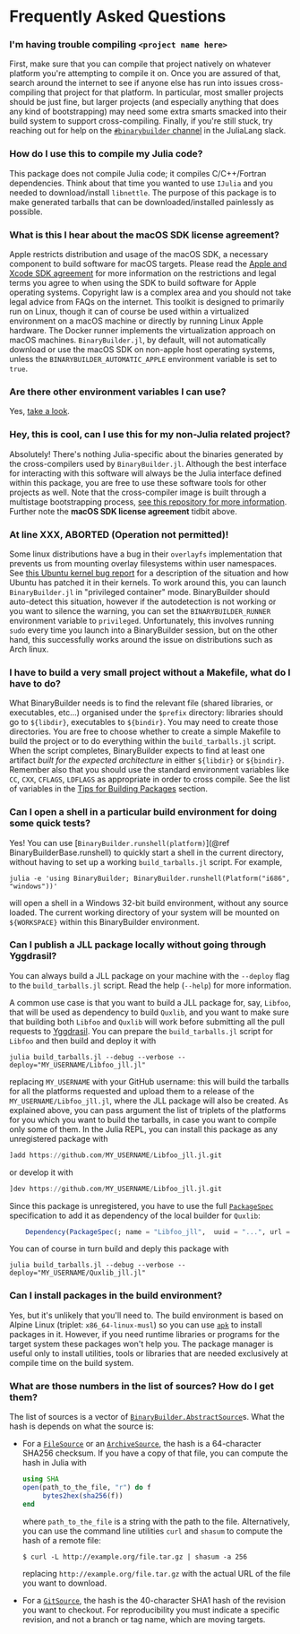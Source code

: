 # Frequently Asked Questions

### I'm having trouble compiling `<project name here>`

First, make sure that you can compile that project natively on whatever platform you're attempting to compile it on.  Once you are assured of that, search around the internet to see if anyone else has run into issues cross-compiling that project for that platform.  In particular, most smaller projects should be just fine, but larger projects (and especially anything that does any kind of bootstrapping) may need some extra smarts smacked into their build system to support cross-compiling.  Finally, if you're still stuck, try reaching out for help on the [`#binarybuilder` channel](https://julialang.slack.com/archives/C674ELDNX) in the JuliaLang slack.

### How do I use this to compile my Julia code?

This package does not compile Julia code; it compiles C/C++/Fortran dependencies.  Think about that time you wanted to use `IJulia` and you needed to download/install `libnettle`.  The purpose of this package is to make generated tarballs that can be downloaded/installed painlessly as possible.

### What is this I hear about the macOS SDK license agreement?

Apple restricts distribution and usage of the macOS SDK, a necessary component to build software for macOS targets.  Please read the [Apple and Xcode SDK agreement](https://images.apple.com/legal/sla/docs/xcode.pdf) for more information on the restrictions and legal terms you agree to when using the SDK to build software for Apple operating systems. Copyright law is a complex area and you should not take legal advice from FAQs on the internet. This toolkit is designed to primarily run on Linux, though it can of course be used within a virtualized environment on a macOS machine or directly by running Linux Apple hardware. The Docker runner implements the virtualization approach on macOS machines.  `BinaryBuilder.jl`, by default, will not automatically download or use the macOS SDK on non-apple host operating systems, unless the `BINARYBUILDER_AUTOMATIC_APPLE` environment variable is set to `true`.

### Are there other environment variables I can use?

Yes, [take a look](environment_variables.md).

### Hey, this is cool, can I use this for my non-Julia related project?

Absolutely!  There's nothing Julia-specific about the binaries generated by the cross-compilers used by `BinaryBuilder.jl`.  Although the best interface for interacting with this software will always be the Julia interface defined within this package, you are free to use these software tools for other projects as well.  Note that the cross-compiler image is built through a multistage bootstrapping process, [see this repository for more information](https://github.com/JuliaPackaging/Yggdrasil).  Further note the **macOS SDK license agreement** tidbit above.

### At line XXX, ABORTED (Operation not permitted)!

Some linux distributions have a bug in their `overlayfs` implementation that prevents us from mounting overlay filesystems within user namespaces.  See [this Ubuntu kernel bug report](https://bugs.launchpad.net/ubuntu/+source/linux/+bug/1531747) for a description of the situation and how Ubuntu has patched it in their kernels.  To work around this, you can launch `BinaryBuilder.jl` in "privileged container" mode.  BinaryBuilder should auto-detect this situation, however if the autodetection is not working or you want to silence the warning, you can set the `BINARYBUILDER_RUNNER` environment variable to `privileged`.  Unfortunately, this involves running `sudo` every time you launch into a BinaryBuilder session, but on the other hand, this successfully works around the issue on distributions such as Arch linux.

### I have to build a very small project without a Makefile, what do I have to do?

What BinaryBuilder needs is to find the relevant file (shared libraries, or executables, etc...) organised under the `$prefix` directory: libraries should go to `${libdir}`, executables to `${bindir}`.  You may need to create those directories.  You are free to choose whether to create a simple Makefile to build the project or to do everything within the `build_tarballs.jl` script.
When the script completes, BinaryBuilder expects to find at least one artifact _built for the expected architecture_ in either `${libdir}` or `${bindir}`.
Remember also that you should use the standard environment variables like `CC`, `CXX`, `CFLAGS`, `LDFLAGS` as appropriate in order to cross compile.  See the list of variables in the [Tips for Building Packages](build_tips.md) section.

### Can I open a shell in a particular build environment for doing some quick tests?

Yes!  You can use [`BinaryBuilder.runshell(platform)`](@ref BinaryBuilderBase.runshell) to quickly start a shell in the current directory, without having to set up a working `build_tarballs.jl` script.  For example,
```
julia -e 'using BinaryBuilder; BinaryBuilder.runshell(Platform("i686", "windows"))'
```
will open a shell in a Windows 32-bit build environment, without any source loaded.  The current working directory of your system will be mounted on `${WORKSPACE}` within this BinaryBuilder environment.

### Can I publish a JLL package locally without going through Yggdrasil?

You can always build a JLL package on your machine with the `--deploy` flag to the `build_tarballs.jl` script.  Read the help (`--help`) for more information.

A common use case is that you want to build a JLL package for, say, `Libfoo`, that will be used as dependency to build `Quxlib`, and you want to make sure that building both `Libfoo` and `Quxlib` will work before submitting all the pull requests to [Yggdrasil](https://github.com/JuliaPackaging/Yggdrasil/).  You can prepare the `build_tarballs.jl` script for `Libfoo` and then build and deploy it with

```
julia build_tarballs.jl --debug --verbose --deploy="MY_USERNAME/Libfoo_jll.jl"
```

replacing `MY_USERNAME` with your GitHub username: this will build the tarballs for all the platforms requested and upload them to a release of the `MY_USERNAME/Libfoo_jll.jl`, where the JLL package will also be created.  As explained above, you can pass argument the list of triplets of the platforms for you which you want to build the tarballs, in case you want to compile only some of them.  In the Julia REPL, you can install this package as any unregistered package with

```julia
]add https://github.com/MY_USERNAME/Libfoo_jll.jl.git
```

or develop it with

```julia
]dev https://github.com/MY_USERNAME/Libfoo_jll.jl.git
```

Since this package is unregistered, you have to use the full [`PackageSpec`](https://julialang.github.io/Pkg.jl/v1/api/#Pkg.PackageSpec) specification to add it as dependency of the local builder for `Quxlib`:

```julia
    Dependency(PackageSpec(; name = "Libfoo_jll",  uuid = "...", url = "https://github.com/MY_USERNAME/Libfoo_jll.jl.git"))
```

You can of course in turn build and deply this package with

```
julia build_tarballs.jl --debug --verbose --deploy="MY_USERNAME/Quxlib_jll.jl"
```

### Can I install packages in the build environment?

Yes, but it's unlikely that you'll need to.  The build environment is based on Alpine Linux (triplet: `x86_64-linux-musl`) so you can use [`apk`](https://wiki.alpinelinux.org/wiki/Alpine_Linux_package_management) to install packages in it.  However, if you need runtime libraries or programs for the target system these packages won't help you.  The package manager is useful only to install utilities, tools or libraries that are needed exclusively at compile time on the build system.

### What are those numbers in the list of sources?  How do I get them?

The list of sources is a vector of [`BinaryBuilder.AbstractSource`](@ref)s.  What the hash is depends on what the source is:

* For a [`FileSource`](@ref) or an [`ArchiveSource`](@ref), the hash is a 64-character SHA256 checksum.  If you have a copy of that file, you can compute the hash in Julia with
  ```julia
  using SHA
  open(path_to_the_file, "r") do f
       bytes2hex(sha256(f))
  end
  ```
  where `path_to_the_file` is a string with the path to the file.  Alternatively, you can use the command line utilities `curl` and `shasum` to compute the hash of a remote file:
  ```
  $ curl -L http://example.org/file.tar.gz | shasum -a 256
  ```
  replacing `http://example.org/file.tar.gz` with the actual URL of the file you want to download.

* For a [`GitSource`](@ref), the hash is the 40-character SHA1 hash of the revision you want to checkout.  For reproducibility you must indicate a specific revision, and not a branch or tag name, which are moving targets.
